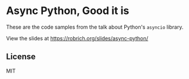 Async Python, Good it is
========================

These are the code samples from the talk about Python's `asyncio` library.

View the slides at https://robrich.org/slides/async-python/


License
-------

MIT
